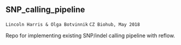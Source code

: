 
## SNP_calling_pipeline

`Lincoln Harris & Olga Botvinnik`
`CZ Biohub, May 2018`

Repo for implementing existing SNP/indel calling pipeline with reflow. 